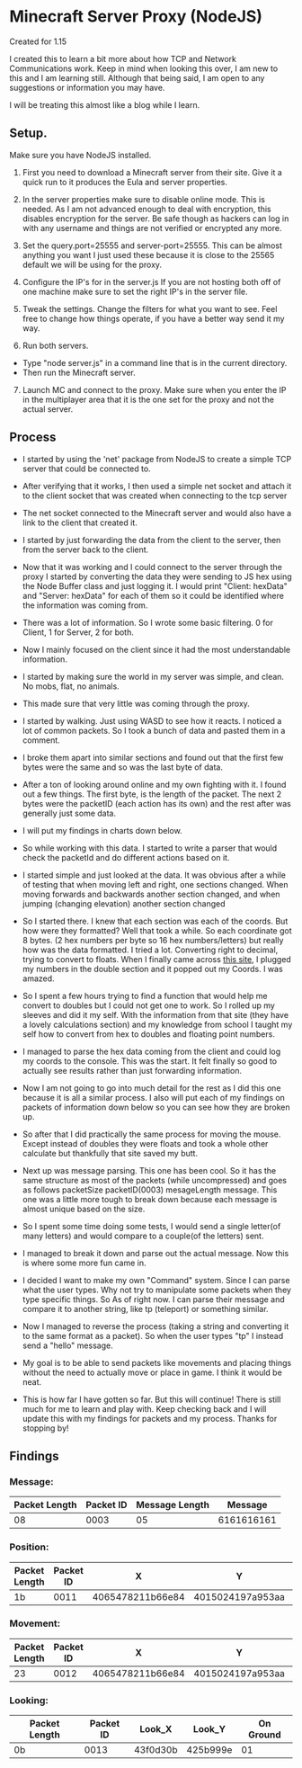 # Minecraft Server Proxy (NodeJS)
Created for 1.15

I created this to learn a bit more about how TCP and Network Communications work.
Keep in mind when looking this over, I am new to this and I am learning still.
Although that being said, I am open to any suggestions or information you may have.

I will be treating this almost like a blog while I learn.

## Setup.
Make sure you have NodeJS installed.

1. First you need to download a Minecraft server from their site.
Give it a quick run to it produces the Eula and server properties.

2. In the server properties make sure to disable online mode. This is needed.
As I am not advanced enough to deal with encryption, this disables encryption for the server. Be safe though as hackers can log in with any username and things are not verified or encrypted any more.

3. Set the query.port=25555 and server-port=25555.
This can be almost anything you want I just used these because it is close to the 25565 default we will be using for the proxy.

4. Configure the IP's for in the server.js
If you are not hosting both off of one machine make sure to set the right IP's in the server file.

5. Tweak the settings.
Change the filters for what you want to see. Feel free to change how things operate, if you have a better way send it my way.

6. Run both servers.
- Type "node server.js" in a command line that is in the current directory.
- Then run the Minecraft server.

7. Launch MC and connect to the proxy.
Make sure when you enter the IP in the multiplayer area that it is the one set for the proxy and not the actual server.

## Process
- I started by using the 'net' package from NodeJS to create a simple TCP server that could be connected to.

- After verifying that it works, I then used a simple net socket and attach it to the client socket that was created when connecting to the tcp server

- The net socket connected to the Minecraft server and would also have a link to the client that created it.

- I started by just forwarding the data from the client to the server, then from the server back to the client.

- Now that it was working and I could connect to the server through the proxy I started by converting the data they were sending to JS hex using the Node Buffer class and just logging it. I would print "Client: hexData" and "Server: hexData" for each of them so it could be identified where the information was coming from.

- There was a lot of information. So I wrote some basic filtering. 0 for Client, 1 for Server, 2 for both.

- Now I mainly focused on the client since it had the most understandable information.

- I started by making sure the world in my server was simple, and clean. No mobs, flat, no animals.

- This made sure that very little was coming through the proxy.

- I started by walking. Just using WASD to see how it reacts. I noticed a lot of common packets. So I took a bunch of data and pasted  them in a comment.

- I broke them apart into similar sections and found out that the first few bytes were the same and so was the last byte of data.

- After a ton of looking around online and my own fighting with it. I found out a few things. The first byte, is the length of the packet. The next 2 bytes were the packetID (each action has its own) and the rest after was generally just some data.

- I will put my findings in charts down below.

- So while working with this data. I started to write a parser that would check the packetId and do different actions based on it.

- I started simple and just looked at the data. It was obvious after a while of testing that when moving left and right, one sections changed. When moving forwards and backwards another section changed, and when jumping (changing elevation) another section changed

- So I started there. I knew that each section was each of the coords. But how were they formatted? Well that took a while. So each coordinate got 8 bytes. (2 hex numbers per byte so 16 hex numbers/letters) but really how was the data formatted. I tried a lot. Converting right to decimal, trying to convert to floats. When I finally came across [this site](https://gregstoll.com/~gregstoll/floattohex/), I plugged my numbers in the double section and it popped out my Coords. I was amazed.

- So I spent a few hours trying to find a function that would help me convert to doubles but I could not get one to work. So I rolled up my sleeves and did it my self. With the information from that site (they have a lovely calculations section) and my knowledge from school I taught my self how to convert from hex to doubles and floating point numbers.

- I managed to parse the hex data coming from the client and could log my coords to the console. This was the start. It felt finally so good to actually see results rather than just forwarding information.

- Now I am not going to go into much detail for the rest as I did this one because it is all a similar process. I also will put each of my findings on packets of information down below so you can see how they are broken up.

- So after that I did practically the same process for moving the mouse. Except instead of doubles they were floats and took a  whole  other calculate but thankfully that site saved my butt.

- Next up was message parsing. This one has been cool. So it has the same structure as most of the packets (while uncompressed) and goes as follows packetSize packetID(0003) mesageLength message. This one was a little more tough to break down because each message is almost unique based on the size.

- So I spent some time doing some tests, I would send a single letter(of many letters) and would compare to a couple(of the letters) sent.
- I managed to break it down and parse out the actual message. Now this is where some more fun came in.

- I decided I want to make my own "Command" system. Since I can parse what the user types. Why not try to manipulate some packets when they type specific things. So As of right now. I can parse their message and compare it to another string, like tp (teleport) or something similar.

- Now I managed to reverse the process (taking a string and converting it to the same format as a packet). So when the user types "tp" I instead send a "hello" message.

- My goal is to be able to send packets like movements and placing things without the need to actually move or place in game. I think it would be neat.

- This is how far I have gotten so far. But this will continue! There is still much for me to learn and play with. Keep checking back and I will update this with my findings for packets and my process. Thanks for stopping by!

## Findings

### Message:
|Packet Length | Packet ID | Message Length | Message        |
|--------------|-----------|----------------|----------------|
|08            |0003       |05              |6161616161      |

### Position:
|Packet Length | Packet ID | X              | Y              | Z              | On Ground |
|--------------|-----------|----------------|----------------|----------------|-----------|
|1b            |0011       |4065478211b66e84|4015024197a953aa|c062171258865939|00         |

### Movement:
|Packet Length | Packet ID | X              | Y              | Z              | Look_X | Look_Y | On Ground |
|--------------|-----------|----------------|----------------|----------------|--------|--------|-----------|
|23            |0012       |4065478211b66e84|4015024197a953aa|c062171258865939|c0621712|58865939|00         |

### Looking:
|Packet Length | Packet ID | Look_X | Look_Y | On Ground |
|--------------|-----------|--------|--------|-----------|
|0b            |0013       |43f0d30b|425b999e| 01        |
